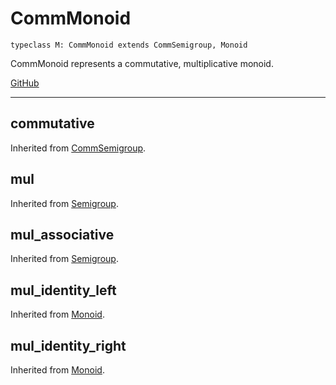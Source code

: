 # CommMonoid

```acorn
typeclass M: CommMonoid extends CommSemigroup, Monoid
```

CommMonoid represents a commutative, multiplicative monoid.

[GitHub](https://github.com/acornprover/acornlib/blob/master/src/comm_monoid.ac)

---
## commutative
Inherited from [CommSemigroup](../CommSemigroup/#commutative).
## mul
Inherited from [Semigroup](../Semigroup/#mul).
## mul_associative
Inherited from [Semigroup](../Semigroup/#mul_associative).
## mul_identity_left
Inherited from [Monoid](../Monoid/#mul_identity_left).
## mul_identity_right
Inherited from [Monoid](../Monoid/#mul_identity_right).
